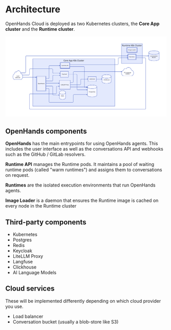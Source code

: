 # Architecture

OpenHands Cloud is deployed as two Kubernetes clusters, the **Core App cluster** and the **Runtime cluster**.

![Figure 1](./assets/fig1.svg)

## OpenHands components

**OpenHands** has the main entrypoints for using OpenHands agents. This includes the user interface as well as the conversations API and webhooks such as the GitHub / GitLab resolvers.

**Runtime API** manages the Runtime pods. It maintains a pool of waiting runtime pods (called "warm runtimes") and assigns them to conversations on request.

**Runtimes** are the isolated execution environments that run OpenHands agents.

**Image Loader** is a daemon that ensures the Runtime image is cached on every node in the Runtime cluster

## Third-party components

* Kubernetes
* Postgres
* Redis
* Keycloak
* LiteLLM Proxy
* Langfuse
* Clickhouse
* AI Language Models

## Cloud services

These will be implemented differently depending on which cloud provider you use.

* Load balancer
* Conversation bucket (usually a blob-store like S3)
